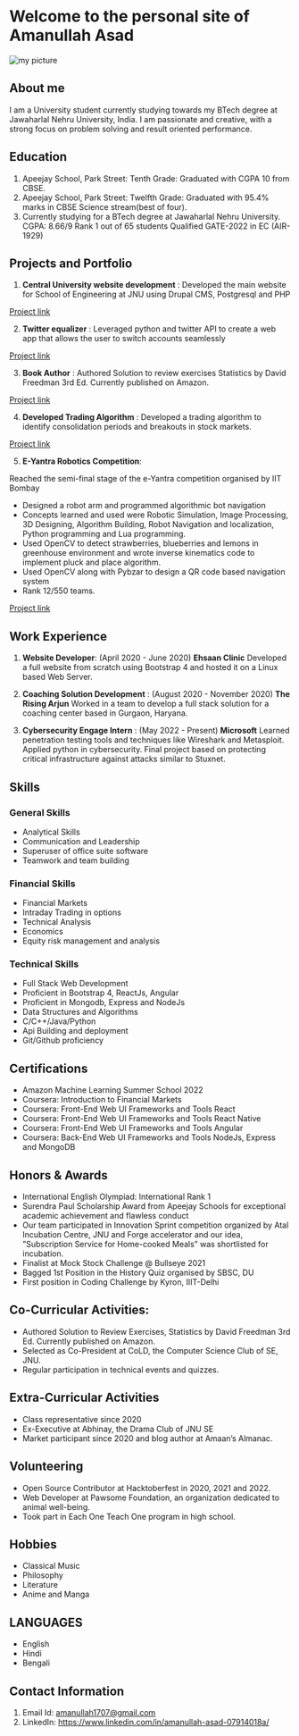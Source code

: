 # Welcome to the personal site of Amanullah Asad

![my picture](/assets/profilepicturehat.jpg)

## About me

I am a University student currently studying towards my BTech degree at Jawaharlal Nehru University, India. I am passionate and creative, with a strong focus on problem solving and result oriented performance. 

## Education

1. Apeejay School, Park Street: Tenth Grade: Graduated with CGPA 10 from CBSE. 
2. Apeejay School, Park Street: Twelfth Grade: Graduated with 95.4% marks in CBSE Science stream(best of four).
3. Currently studying for a BTech degree at Jawaharlal Nehru University.
CGPA: 8.66/9
Rank 1 out of 65 students
Qualified GATE-2022 in EC (AIR-1929)



## Projects and Portfolio

1. **Central University website development** : Developed the main website for School of Engineering at JNU using Drupal
CMS, Postgresql and PHP

[Project link](http://soe.jnu.ac.in/)

2. **Twitter equalizer** : Leveraged python and twitter API to create a web app that allows the user to
switch accounts seamlessly

[Project link](https://colab.research.google.com/drive/1YgsnDbAeVKezhCyrqlaGKBBGgSbeUlQJ?usp=sharing)

3. **Book Author** : Authored Solution to review exercises Statistics by David Freedman 3rd Ed.
Currently published on Amazon.

[Project link](https://www.amazon.in/Solution-review-exercises-Statistics-Freedman-ebook/dp/B08DNSTHLD)

4. **Developed Trading Algorithm** : Developed a trading algorithm to identify consolidation periods and
breakouts in stock markets.

[Project link](https://github.com/AmaaniGoose/FinanceProject) 

5. **E-Yantra Robotics Competition**: 

Reached the semi-final stage of the e-Yantra competition organised by IIT Bombay
-  Designed a robot arm and programmed algorithmic bot navigation
-  Concepts learned and used were Robotic Simulation, Image Processing, 3D Designing, Algorithm Building,
Robot Navigation and localization, Python programming and Lua programming.
-  Used OpenCV to detect strawberries, blueberries and lemons in greenhouse environment and wrote inverse
kinematics code to implement pluck and place algorithm.
-  Used OpenCV along with Pybzar to design a QR code based navigation system
-  Rank 12/550 teams.

[Project link](https://portal.e-yantra.org/themeIntro) 

## Work Experience

1. **Website Developer**: (April 2020 - June 2020) 
**Ehsaan Clinic**
Developed a full website from scratch using Bootstrap 4 and hosted it on a Linux based Web Server.

2. **Coaching Solution Development** : (August 2020 - November 2020) 
**The Rising Arjun**
Worked in a team to develop a full stack solution for a coaching center based in Gurgaon, Haryana.

3. **Cybersecurity Engage Intern** : (May 2022 - Present)
**Microsoft**
Learned penetration testing tools and techniques like Wireshark and Metasploit. Applied python in cybersecurity.
Final project based on protecting critical infrastructure against attacks similar to Stuxnet.

## Skills 

### General Skills
-  Analytical Skills
- Communication and Leadership
- Superuser of office suite software
- Teamwork and team building

### Financial Skills
- Financial Markets
- Intraday Trading in options
- Technical Analysis
- Economics
- Equity risk management and analysis

### Technical Skills
- Full Stack Web Development
- Proficient in Bootstrap 4, ReactJs, Angular
- Proficient in Mongodb, Express and NodeJs
- Data Structures and Algorithms
- C/C++/Java/Python
- Api Building and deployment
- Git/Github proficiency

## Certifications

- Amazon Machine Learning Summer School 2022
- Coursera: Introduction to Financial Markets
- Coursera:  Front-End Web UI Frameworks and Tools React
- Coursera:  Front-End Web UI Frameworks and Tools React Native
- Coursera:  Front-End Web UI Frameworks and Tools Angular
- Coursera:  Back-End Web UI Frameworks and Tools NodeJs, Express and MongoDB

## Honors & Awards

-  International English Olympiad: International Rank 1
-  Surendra Paul Scholarship Award from Apeejay Schools for exceptional academic achievement and flawless
conduct
-  Our team participated in Innovation Sprint competition organized by Atal Incubation Centre, JNU and Forge
accelerator and our idea, ”Subscription Service for Home-cooked Meals” was shortlisted for incubation.
-  Finalist at Mock Stock Challenge @ Bullseye 2021
-  Bagged 1st Position in the History Quiz organised by SBSC, DU
-  First position in Coding Challenge by Kyron, IIIT-Delhi

## Co-Curricular Activities: 

-  Authored Solution to Review Exercises, Statistics by David Freedman 3rd Ed. Currently published on Amazon.
-  Selected as Co-President at CoLD, the Computer Science Club of SE, JNU.
-  Regular participation in technical events and quizzes.

## Extra-Curricular Activities

-  Class representative since 2020
-  Ex-Executive at Abhinay, the Drama Club of JNU SE
-  Market participant since 2020 and blog author at Amaan’s Almanac.

## Volunteering

-  Open Source Contributor at Hacktoberfest in 2020, 2021 and 2022.
-  Web Developer at Pawsome Foundation, an organization dedicated to animal well-being.
-  Took part in Each One Teach One program in high school.

## Hobbies

- Classical Music
- Philosophy
- Literature
- Anime and Manga

## LANGUAGES
-  English
-  Hindi
-  Bengali

## Contact Information

1. Email Id: amanullah1707@gmail.com
2. LinkedIn: https://www.linkedin.com/in/amanullah-asad-07914018a/
